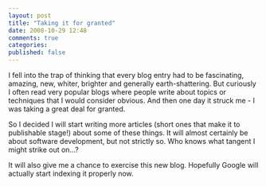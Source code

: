 ```yaml
---
layout: post
title: "Taking it for granted"
date: 2008-10-29 12:48
comments: true
categories: 
published: false
---
```


I fell into the trap of thinking that every blog entry had to be fascinating,
amazing, new, whiter, brighter and generally earth-shattering. But curiously I
often read very popular blogs where people write about topics or techniques that
I would consider obvious. And then one day it struck me - I was taking a great
deal for granted.

So I decided I will start writing more articles (short ones that make it to
publishable stage!) about some of these things. It will almost certainly be
about software development, but not strictly so. Who knows what tangent I might
strike out on...?

It will also give me a chance to exercise this new blog. Hopefully Google will
actually start indexing it properly now.

